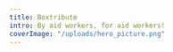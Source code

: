 ```yaml
---
title: Boxtribute
intro: By aid workers, for aid workers!
coverImage: "/uploads/hero_picture.png"
---
```

